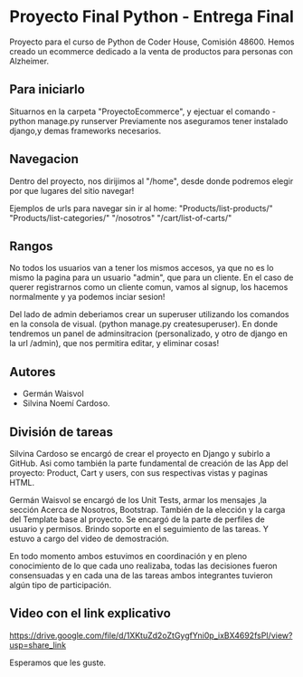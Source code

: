 # Proyecto Final Python - Entrega Final

Proyecto para el curso de Python de Coder House, Comisión 48600.
Hemos creado un ecommerce dedicado a la venta de productos para personas con Alzheimer.

## Para iniciarlo

Situarnos en la carpeta "ProyectoEcommerce", y ejectuar el comando - python manage.py runserver
Previamente nos aseguramos tener instalado django,y demas frameworks necesarios.


## Navegacion

Dentro del proyecto, nos dirijimos al "/home", desde donde podremos elegir por que lugares del sitio navegar!

Ejemplos de urls para navegar sin ir al home:
"Products/list-products/"
"Products/list-categories/"
"/nosotros"
"/cart/list-of-carts/"

## Rangos
No todos los usuarios van a tener los mismos accesos, ya que no es lo mismo la pagina para un usuario "admin", que para un cliente. En el caso de querer registrarnos como un cliente comun, vamos al signup, los hacemos normalmente y ya podemos inciar sesion!

Del lado de admin deberiamos crear un superuser utilizando los comandos en la consola de visual. (python manage.py createsuperuser). En donde tendremos un panel de adminsitracion (personalizado, y otro de django en la url /admin), que nos permitira editar, y eliminar cosas!


## Autores

- Germán Waisvol
- Silvina Noemí Cardoso.

## División de tareas
Silvina Cardoso se encargó de crear el proyecto en Django y subirlo a GitHub. Asi como también la parte fundamental de creación de las App del proyecto: Product, Cart y users, con sus respectivas vistas y paginas HTML. 

Germán Waisvol se encargó de los Unit Tests, armar los mensajes ,la sección Acerca de Nosotros, Bootstrap. También de la elección y la carga del Template base al proyecto. Se encargó de la parte de perfiles de usuario y permisos. Brindo soporte en el seguimiento de las tareas. Y estuvo a cargo del video de demostración.

En todo momento ambos estuvimos en coordinación y en pleno conocimiento de lo que cada uno realizaba, todas las decisiones fueron consensuadas y en cada una de las tareas ambos integrantes tuvieron algún tipo de participación.

## Video con el link explicativo

https://drive.google.com/file/d/1XKtuZd2oZtGygfYni0p_ixBX4692fsPI/view?usp=share_link


Esperamos que les guste.
